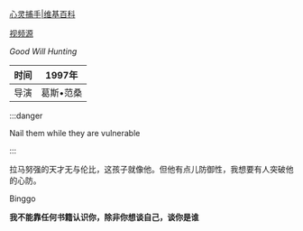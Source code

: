 
[心灵捕手|维基百科](https://zh.wikipedia.org/wiki/%E5%BF%83%E7%81%B5%E6%8D%95%E6%89%8B#)

[视频源](https://www.4kvm.net/movies/xlps)

*Good Will Hunting*

|时间|1997年|
|---|---|
|导演|葛斯•范桑|

:::danger

Nail them while they are vulnerable 

:::


拉马努强的天才无与伦比，这孩子就像他。但他有点儿防御性，我想要有人突破他的心防。

Binggo

**我不能靠任何书籍认识你，除非你想谈自己，谈你是谁**


